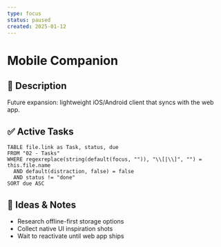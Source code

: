 ```yaml
---
type: focus
status: paused
created: 2025-01-12
---
```


# Mobile Companion

## 🎯 Description
Future expansion: lightweight iOS/Android client that syncs with the web app.

## ✅ Active Tasks
```dataview
TABLE file.link as Task, status, due
FROM "02 - Tasks"
WHERE regexreplace(string(default(focus, "")), "\\[|\\]", "") = this.file.name
  AND default(distraction, false) = false
  AND status != "done"
SORT due ASC
```

## 🧠 Ideas & Notes
- Research offline-first storage options
- Collect native UI inspiration shots
- Wait to reactivate until web app ships
